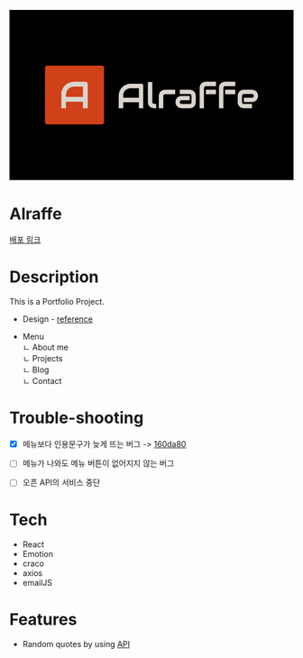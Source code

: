 ![logo Image](/public/faviconio-logo/logo.png "Optional title")

# Alraffe

[배포 링크](https://main.d3ozkh575yk4xd.amplifyapp.com)

# Description

This is a Portfolio Project.

- Design - [reference](https://dribbble.com/shots/17715862-Architect-Interior-design-Website-Video-08)

- Menu  
   ㄴ About me  
   ㄴ Projects  
   ㄴ Blog  
   ㄴ Contact

# Trouble-shooting
- [x] 메뉴보다 인용문구가 늦게 뜨는 버그 -> [160da80](https://github.com/Alexis1226/alraffe/commit/160da80f01eaedbbe070a62e7b594f8c3eae2a8b)
- [ ] 메뉴가 나와도 메뉴 버튼이 없어지지 않는 버그
- [ ] 오픈 API의 서비스 중단
 
 
# Tech

- React
- Emotion
- craco
- axios
- emailJS

# Features

- Random quotes by using [API](https://favqs.com/api)
